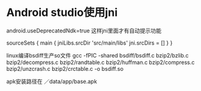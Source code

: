 # Android studio使用jni
android.useDeprecatedNdk=true  这样jni里面才有自动提示功能

sourceSets {
        main {
            jniLibs.srcDir 'src/main/libs'
            jni.srcDirs = []
        }
    }

linux编译bsdiff生产so文件
gcc -fPIC -shared bsdiff/bsdiff.c bzip2/bzlib.c bzip2/decompress.c bzip2/randtable.c bzip2/huffman.c bzip2/compress.c bzip2/unzcrash.c bzip2/crctable.c -o bsdiff.so


apk安装路径在 ／data/app/base.apk